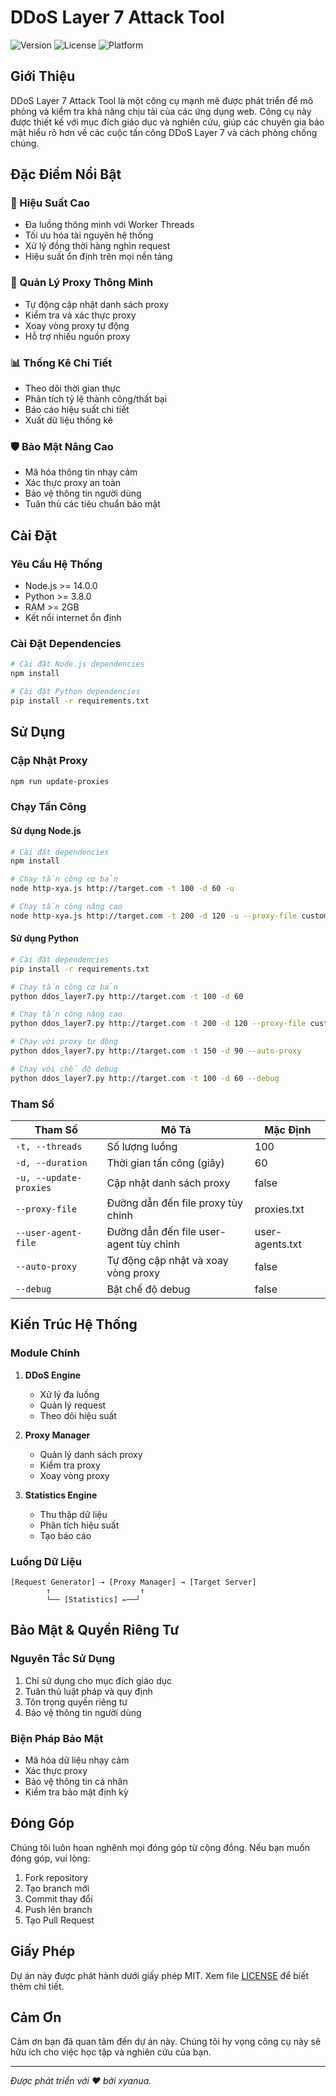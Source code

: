 # DDoS Layer 7 Attack Tool

![Version](https://img.shields.io/badge/version-1.0.0-blue)
![License](https://img.shields.io/badge/license-MIT-green)
![Platform](https://img.shields.io/badge/platform-Node.js%20%7C%20Python-blueviolet)

## Giới Thiệu

DDoS Layer 7 Attack Tool là một công cụ mạnh mẽ được phát triển để mô phỏng và kiểm tra khả năng chịu tải của các ứng dụng web. Công cụ này được thiết kế với mục đích giáo dục và nghiên cứu, giúp các chuyên gia bảo mật hiểu rõ hơn về các cuộc tấn công DDoS Layer 7 và cách phòng chống chúng.

## Đặc Điểm Nổi Bật

### 🚀 Hiệu Suất Cao
- Đa luồng thông minh với Worker Threads
- Tối ưu hóa tài nguyên hệ thống
- Xử lý đồng thời hàng nghìn request
- Hiệu suất ổn định trên mọi nền tảng

### 🔄 Quản Lý Proxy Thông Minh
- Tự động cập nhật danh sách proxy
- Kiểm tra và xác thực proxy
- Xoay vòng proxy tự động
- Hỗ trợ nhiều nguồn proxy

### 📊 Thống Kê Chi Tiết
- Theo dõi thời gian thực
- Phân tích tỷ lệ thành công/thất bại
- Báo cáo hiệu suất chi tiết
- Xuất dữ liệu thống kê

### 🛡️ Bảo Mật Nâng Cao
- Mã hóa thông tin nhạy cảm
- Xác thực proxy an toàn
- Bảo vệ thông tin người dùng
- Tuân thủ các tiêu chuẩn bảo mật

## Cài Đặt

### Yêu Cầu Hệ Thống
- Node.js >= 14.0.0
- Python >= 3.8.0
- RAM >= 2GB
- Kết nối internet ổn định

### Cài Đặt Dependencies
```bash
# Cài đặt Node.js dependencies
npm install

# Cài đặt Python dependencies
pip install -r requirements.txt
```

## Sử Dụng

### Cập Nhật Proxy
```bash
npm run update-proxies
```

### Chạy Tấn Công

#### Sử dụng Node.js
```bash
# Cài đặt dependencies
npm install

# Chạy tấn công cơ bản
node http-xya.js http://target.com -t 100 -d 60 -u

# Chạy tấn công nâng cao
node http-xya.js http://target.com -t 200 -d 120 -u --proxy-file custom-proxies.txt
```

#### Sử dụng Python
```bash
# Cài đặt dependencies
pip install -r requirements.txt

# Chạy tấn công cơ bản
python ddos_layer7.py http://target.com -t 100 -d 60

# Chạy tấn công nâng cao
python ddos_layer7.py http://target.com -t 200 -d 120 --proxy-file custom-proxies.txt --user-agent-file custom-user-agents.txt

# Chạy với proxy tự động
python ddos_layer7.py http://target.com -t 150 -d 90 --auto-proxy

# Chạy với chế độ debug
python ddos_layer7.py http://target.com -t 100 -d 60 --debug
```

### Tham Số
| Tham Số | Mô Tả | Mặc Định |
|---------|--------|-----------|
| `-t, --threads` | Số lượng luồng | 100 |
| `-d, --duration` | Thời gian tấn công (giây) | 60 |
| `-u, --update-proxies` | Cập nhật danh sách proxy | false |
| `--proxy-file` | Đường dẫn đến file proxy tùy chỉnh | proxies.txt |
| `--user-agent-file` | Đường dẫn đến file user-agent tùy chỉnh | user-agents.txt |
| `--auto-proxy` | Tự động cập nhật và xoay vòng proxy | false |
| `--debug` | Bật chế độ debug | false |

## Kiến Trúc Hệ Thống

### Module Chính
1. **DDoS Engine**
   - Xử lý đa luồng
   - Quản lý request
   - Theo dõi hiệu suất

2. **Proxy Manager**
   - Quản lý danh sách proxy
   - Kiểm tra proxy
   - Xoay vòng proxy

3. **Statistics Engine**
   - Thu thập dữ liệu
   - Phân tích hiệu suất
   - Tạo báo cáo

### Luồng Dữ Liệu
```
[Request Generator] → [Proxy Manager] → [Target Server]
        ↑                    ↑
        └── [Statistics] ←──┘
```

## Bảo Mật & Quyền Riêng Tư

### Nguyên Tắc Sử Dụng
1. Chỉ sử dụng cho mục đích giáo dục
2. Tuân thủ luật pháp và quy định
3. Tôn trọng quyền riêng tư
4. Bảo vệ thông tin người dùng

### Biện Pháp Bảo Mật
- Mã hóa dữ liệu nhạy cảm
- Xác thực proxy
- Bảo vệ thông tin cá nhân
- Kiểm tra bảo mật định kỳ

## Đóng Góp

Chúng tôi luôn hoan nghênh mọi đóng góp từ cộng đồng. Nếu bạn muốn đóng góp, vui lòng:

1. Fork repository
2. Tạo branch mới
3. Commit thay đổi
4. Push lên branch
5. Tạo Pull Request

## Giấy Phép

Dự án này được phát hành dưới giấy phép MIT. Xem file [LICENSE](LICENSE) để biết thêm chi tiết.

## Cảm Ơn

Cảm ơn bạn đã quan tâm đến dự án này. Chúng tôi hy vọng công cụ này sẽ hữu ích cho việc học tập và nghiên cứu của bạn.

---
*Được phát triển với ❤️ bởi xyanua.* 
